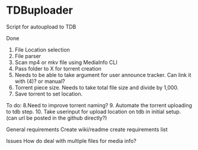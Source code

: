 # TDBuploader
Script for autoupload to TDB

Done
1. File Location selection
2. File parser
3. Scan mp4 or mkv file using MediaInfo CLI  
4. Pass folder to X for torrent creation
5. Needs to be able to take argument for user announce tracker. Can link it with (4)? or manual?
6. Torrent piece size. Needs to take total file size and divide by 1,000.
7. Save torrent to set location.

To do:
8.Need to improve torrent naming?
9. Automate the torrent uploading to tdb step.
10. Take userinput for upload location on tdb in initial setup. (can url be posted in the github directly?)

General requirements
Create wiki/readme
create requirements list

Issues
How do deal with multiple files for media info?
